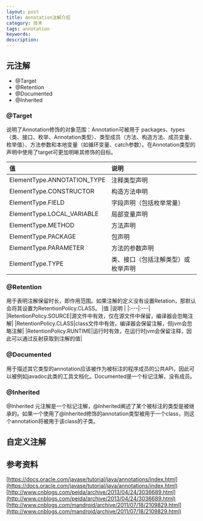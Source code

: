 ```yaml
---
layout: post
title: Annotation注解介绍
category: 技术
tags: annotation
keywords:
description:
---
```


## 元注解
  - @Target
  - @Retention
  - @Documented
  - @Inherited

### @Target
 说明了Annotation修饰的对象范围：Annotation可被用于 packages、types（类、接口、枚举、Annotation类型）、类型成员（方法、构造方法、成员变量、枚举值）、方法参数和本地变量（如循环变量、catch参数）。在Annotation类型的声明中使用了target可更加明晰其修饰的目标。

|值|说明|
|:---|:---|
|ElementType.ANNOTATION_TYPE     |注释类型声明|
|ElementType.CONSTRUCTOR         |构造方法申明|
|ElementType.FIELD               |字段声明（包括枚举常量）|
|ElementType.LOCAL_VARIABLE      |局部变量声明|
|ElementType.METHOD              |方法声明|
|ElementType.PACKAGE             |包声明|
|ElementType.PARAMETER           |方法的参数声明|
|ElementType.TYPE                |类、接口（包括注解类型）或枚举声明|


### @Retention
用于表明注解保留时长，即作用范围。如果注解的定义没有设置Retation，那默认会将其设置为RetentionPolicy.CLASS。
|值 |说明 |
|:---|:---|
|RetentionPolicy.SOURCE|源文件中有效，仅在源文件中保留，编译器会忽略注解|
|RetentionPolicy.CLASS|class文件中有效，编译器会保留注解，但jvm会忽略注解|
|RetentionPolicy.RUNTIME|运行时有效，在运行时jvm会保留注释，因此可以通过反射获取到注解的值|

### @Documented
用于描述其它类型的annotation应该被作为被标注的程序成员的公共API，因此可以被例如javadoc此类的工具文档化。Documented是一个标记注解，没有成员。

### @Inherited
@Inherited 元注解是一个标记注解，@Inherited阐述了某个被标注的类型是被继承的。如果一个使用了@Inherited修饰的annotation类型被用于一个class，则这个annotation将被用于该class的子类。

## 自定义注解


参考资料
---
[https://docs.oracle.com/javase/tutorial/java/annotations/index.html](https://docs.oracle.com/javase/tutorial/java/annotations/index.html)  
[http://www.cnblogs.com/peida/archive/2013/04/24/3036689.html](http://www.cnblogs.com/peida/archive/2013/04/24/3036689.html)  
[http://www.cnblogs.com/mandroid/archive/2011/07/18/2109829.html](http://www.cnblogs.com/mandroid/archive/2011/07/18/2109829.html)
